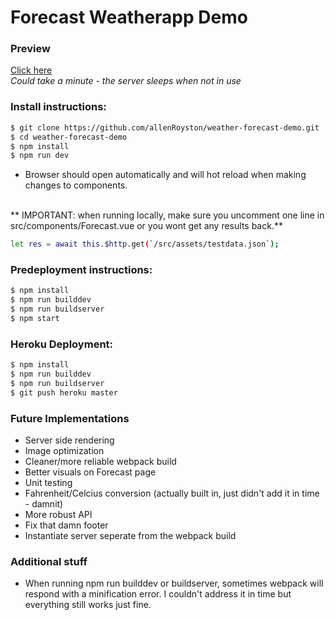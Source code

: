 # Forecast Weatherapp Demo


### Preview
[Click here](https://vue-weather-forecast.herokuapp.com/)
<br>
*Could take a minute - the server sleeps when not in use*
 

### Install instructions:
```sh
$ git clone https://github.com/allenRoyston/weather-forecast-demo.git
$ cd weather-forecast-demo
$ npm install
$ npm run dev
```
- Browser should open automatically and will hot reload when making changes to components.  
<br>
** IMPORTANT:  when running locally, make sure you uncomment one line in src/components/Forecast.vue or you wont get any results back.**

```sh
let res = await this.$http.get(`/src/assets/testdata.json`);
```


### Predeployment instructions:
```sh
$ npm install
$ npm run builddev
$ npm run buildserver
$ npm start  
```

### Heroku Deployment:
```sh
$ npm install
$ npm run builddev
$ npm run buildserver
$ git push heroku master
```

### Future Implementations
- Server side rendering
- Image optimization
- Cleaner/more reliable webpack build
- Better visuals on Forecast page
- Unit testing
- Fahrenheit/Celcius conversion (actually built in, just didn't add it in time - damnit)
- More robust API
- Fix that damn footer
- Instantiate server seperate from the webpack build


### Additional stuff
- When running npm run builddev or buildserver, sometimes webpack will respond with a minification error.  I couldn't address it in time but everything still works just fine.

